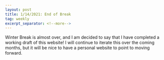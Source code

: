 ```yaml
---
layout: post
title: 1/14/2021: End of Break
tag: weekly
excerpt_separator: <!--more-->
---
```


Winter Break is almost over, and I am decided to say that I have completed a working draft of this website! I will continue to iterate this over the coming months, but it will be nice to have a personal website to point to moving forward. 

<!--more-->